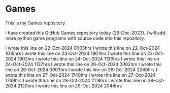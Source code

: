 # Games

This is my Games repository.

I have created this GitHub Games repository today (26-Dec-2023).
I will add more python game programs with source code into this repository. 

I wrote this line on 22-Oct-2024 0003hrs
I wrote this line on 22-Oct-2024 1615hrs
I wrote this line on 23-Oct-2024 1901hrs
I wrote this line on 23-Oct-2024 1902hrs
I wrote this line on 24-Oct-2024 1136hrs
I wrote this line on 24-Oct-2024 1137hrs
I wrote this line on 26-Oct-2024 0002hrs
I wrote this line on 26-Oct-2024 0003hrs
I wrote this line on 26-Oct-2024 2240hrs
I wrote this line on 27-Oct-2024 1748hrs
I wrote this line on 27-Oct-2024 1749hrs
I wrote this line on 28-Oct-2024 2119hrs
I wrote this line on 28-Oct-2024 2120hrs
I wrote this line on 29-Oct-2024 2044hrs
